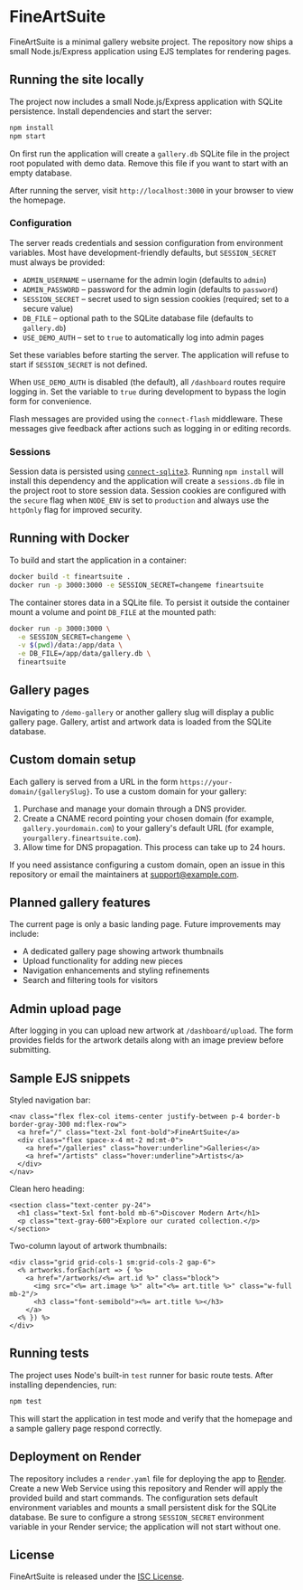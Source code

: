 # FineArtSuite

FineArtSuite is a minimal gallery website project. The repository now ships a
small Node.js/Express application using EJS templates for rendering pages.

## Running the site locally

The project now includes a small Node.js/Express application with SQLite persistence. Install dependencies and start the server:

```bash
npm install
npm start
```

On first run the application will create a `gallery.db` SQLite file in the project
root populated with demo data. Remove this file if you want to start with an
empty database.

After running the server, visit `http://localhost:3000` in your browser to view the homepage.

### Configuration

The server reads credentials and session configuration from environment variables. Most have development-friendly defaults, but `SESSION_SECRET` must always be provided:

- `ADMIN_USERNAME` – username for the admin login (defaults to `admin`)
- `ADMIN_PASSWORD` – password for the admin login (defaults to `password`)
- `SESSION_SECRET` – secret used to sign session cookies (required; set to a secure value)
- `DB_FILE` – optional path to the SQLite database file (defaults to `gallery.db`)
- `USE_DEMO_AUTH` – set to `true` to automatically log into admin pages

Set these variables before starting the server. The application will refuse to start if `SESSION_SECRET` is not defined.

When `USE_DEMO_AUTH` is disabled (the default), all `/dashboard` routes require
logging in. Set the variable to `true` during development to bypass the login
form for convenience.

Flash messages are provided using the `connect-flash` middleware. These
messages give feedback after actions such as logging in or editing records.

### Sessions

Session data is persisted using [`connect-sqlite3`](https://www.npmjs.com/package/connect-sqlite3).
Running `npm install` will install this dependency and the application will
create a `sessions.db` file in the project root to store session data. Session
cookies are configured with the `secure` flag when `NODE_ENV` is set to
`production` and always use the `httpOnly` flag for improved security.

## Running with Docker

To build and start the application in a container:

```bash
docker build -t fineartsuite .
docker run -p 3000:3000 -e SESSION_SECRET=changeme fineartsuite
```

The container stores data in a SQLite file. To persist it outside the container
mount a volume and point `DB_FILE` at the mounted path:

```bash
docker run -p 3000:3000 \
  -e SESSION_SECRET=changeme \
  -v $(pwd)/data:/app/data \
  -e DB_FILE=/app/data/gallery.db \
  fineartsuite
```

## Gallery pages

Navigating to `/demo-gallery` or another gallery slug will display a public gallery page. Gallery, artist and artwork data is loaded from the SQLite database.

## Custom domain setup

Each gallery is served from a URL in the form `https://your-domain/{gallerySlug}`. To use a custom domain for your gallery:

1. Purchase and manage your domain through a DNS provider.
2. Create a CNAME record pointing your chosen domain (for example, `gallery.yourdomain.com`) to your gallery's default URL (for example, `yourgallery.fineartsuite.com`).
3. Allow time for DNS propagation. This process can take up to 24 hours.

If you need assistance configuring a custom domain, open an issue in this repository or email the maintainers at [support@example.com](mailto:support@example.com).

## Planned gallery features

The current page is only a basic landing page. Future improvements may include:

- A dedicated gallery page showing artwork thumbnails
- Upload functionality for adding new pieces
- Navigation enhancements and styling refinements
- Search and filtering tools for visitors

## Admin upload page

After logging in you can upload new artwork at `/dashboard/upload`. The form
provides fields for the artwork details along with an image preview before
submitting.

## Sample EJS snippets

Styled navigation bar:

```ejs
<nav class="flex flex-col items-center justify-between p-4 border-b border-gray-300 md:flex-row">
  <a href="/" class="text-2xl font-bold">FineArtSuite</a>
  <div class="flex space-x-4 mt-2 md:mt-0">
    <a href="/galleries" class="hover:underline">Galleries</a>
    <a href="/artists" class="hover:underline">Artists</a>
  </div>
</nav>
```

Clean hero heading:

```ejs
<section class="text-center py-24">
  <h1 class="text-5xl font-bold mb-6">Discover Modern Art</h1>
  <p class="text-gray-600">Explore our curated collection.</p>
</section>
```

Two-column layout of artwork thumbnails:

```ejs
<div class="grid grid-cols-1 sm:grid-cols-2 gap-6">
  <% artworks.forEach(art => { %>
    <a href="/artworks/<%= art.id %>" class="block">
      <img src="<%= art.image %>" alt="<%= art.title %>" class="w-full mb-2"/>
      <h3 class="font-semibold"><%= art.title %></h3>
    </a>
  <% }) %>
</div>
```

## Running tests

The project uses Node's built-in `test` runner for basic route tests. After installing dependencies, run:

```bash
npm test
```

This will start the application in test mode and verify that the homepage and a sample gallery page respond correctly.

## Deployment on Render

The repository includes a `render.yaml` file for deploying the app to
[Render](https://render.com). Create a new Web Service using this repository
and Render will apply the provided build and start commands. The configuration
sets default environment variables and mounts a small persistent disk for the
SQLite database. Be sure to configure a strong `SESSION_SECRET` environment
variable in your Render service; the application will not start without one.

## License

FineArtSuite is released under the [ISC License](LICENSE).

